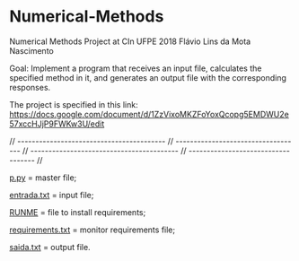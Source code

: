 # Numerical-Methods
Numerical Methods Project at CIn UFPE 2018
Flávio Lins da Mota Nascimento

Goal: Implement a program that receives an input file, 
calculates the specified method in it, and generates an
output file with the corresponding responses.

The project is specified in this link:
https://docs.google.com/document/d/1ZzVixoMKZFoYoxQcopg5EMDWU2e57xccHJjP9FWKw3U/edit

// ----------------------------------------- // ----------------------------------- // ----------------------------------------- // ----------------------------------- //

[p.py](MethodsProject/p.py) = master file;

[entrada.txt](MethodsProject/entrada.txt) = input file;

[RUNME](MethodsProject/RUNME) = file to install requirements;

[requirements.txt](MethodsProject/requirements.txt) = monitor requirements file;

[saida.txt](MethodsProject/saida.txt) = output file.
